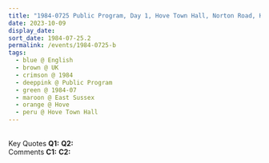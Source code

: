 ```yaml
---
title: "1984-0725 Public Program, Day 1, Hove Town Hall, Norton Road, Hove (next, W of Brighton), East Sussex, UK"
date: 2023-10-09
display_date: 
sort_date: 1984-07-25.2
permalink: /events/1984-0725-b
tags:
  - blue @ English
  - brown @ UK
  - crimson @ 1984
  - deeppink @ Public Program
  - green @ 1984-07
  - maroon @ East Sussex
  - orange @ Hove
  - peru @ Hove Town Hall
---
```


<br>

<wave-list>
  <list-title color="DarkSeaGreen" width="55">Key Quotes</list-title>
  <list-item color="BlanchedAlmond" width="280"><b>Q1:</b> <i></i></list-item>
  <list-item color="Lavender" width="280"><b>Q2:</b> <i></i></list-item>
</wave-list>

<br>

<wave-list>
  <list-title color="DarkSeaGreen" width="55">Comments</list-title>
  <list-item color="BlanchedAlmond" width="280"><b>C1:</b> <i></i></list-item>
  <list-item color="Lavender" width="280"><b>C2:</b> <i></i></list-item>
</wave-list>
